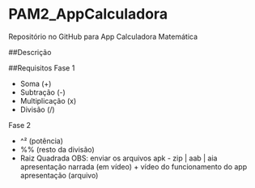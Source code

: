 # PAM2_AppCalculadora
Repositório no GitHub para App Calculadora Matemática

##Descrição

##Requisitos
Fase 1
 - Soma (+)
 - Subtração (-)
 - Multiplicação (x)
 - Divisão (/)

Fase 2
 - ^² (potência)
 - %% (resto da divisão)
 - Raiz Quadrada
OBS: enviar os arquivos
 apk - zip | aab | aia
 apresentação narrada (em vídeo) + vídeo do funcionamento do app
 apresentação (arquivo)
